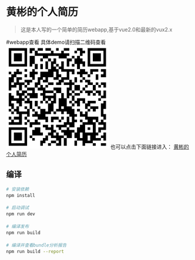 # 黄彬的个人简历

> 这是本人写的一个简单的简历webapp,基于vue2.0和最新的vux2.x

#webapp查看
具体demo请扫描二维码查看
![黄彬的个人简历](https://github.com/huangbin1/resume/blob/master/QRcode.png)
也可以点击下面链接进入：
[黄彬的个人简历](https://huangbin1.github.io/resume/#/)

## 编译

``` bash
# 安装依赖
npm install

# 启动调试
npm run dev

# 编译发布
npm run build

# 编译并查看bundle分析报告
npm run build --report
```